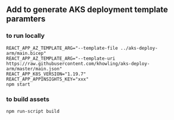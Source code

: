 
## Add to generate AKS deployment template paramters

### to run locally

```
REACT_APP_AZ_TEMPLATE_ARG="--template-file ../aks-deploy-arm/main.bicep" 
REACT_APP_AZ_TEMPLATE_ARG="--template-uri https://raw.githubusercontent.com/khowling/aks-deploy-arm/master/main.json" 
REACT_APP_K8S_VERSION="1.19.7" 
REACT_APP_APPINSIGHTS_KEY="xxx"
npm start
```

### to build assets
```
npm run-script build
```